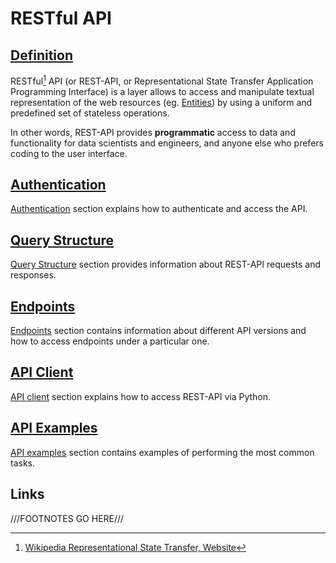 # RESTful API

## [Definition]()

RESTful[^1] API (or REST-API, or Representational State Transfer Application Programming Interface) is a layer allows to access and manipulate textual representation of the web resources (eg. [Entities](../entities-general/overview.md)) by using a uniform and predefined set of stateless operations. 

In other words, REST-API provides **programmatic** access to data and functionality for data scientists and engineers, and anyone else who prefers coding to the user interface.

## [Authentication](authentication.md)

[Authentication](authentication.md) section explains how to authenticate and access the API.

## [Query Structure](query-structure.md)

[Query Structure](query-structure.md) section provides information about REST-API requests and responses.

## [Endpoints](endpoints.md)

[Endpoints](endpoints.md) section contains information about different API versions and how to access endpoints under a particular one.

## [API Client](api-client.md)

[API client](api-client.md) section explains how to access REST-API via Python.

## [API Examples](api-examples.md)

[API examples](api-examples.md) section contains examples of performing the most common tasks.

## Links

[^1]: [Wikipedia Representational State Transfer, Website](https://en.wikipedia.org/wiki/Representational_state_transfer)

///FOOTNOTES GO HERE///
